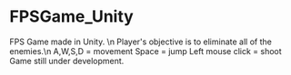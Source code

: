 # FPSGame_Unity
FPS Game made in Unity. \n
Player's objective is to eliminate all of the enemies.\n
A,W,S,D = movement
Space = jump
Left mouse click = shoot
Game still under development.
